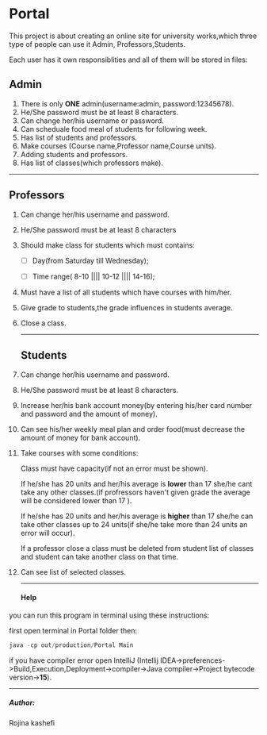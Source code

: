 # Portal

This project is about creating an online site for university works,which three type of people can use it Admin, Professors,Students.

Each user has it own responsiblities and all of them will be stored in files:

## Admin

1. There is only <b>ONE</b> admin(username:admin, password:12345678).
2. He/She password must be at least 8 characters.
3. Can change her/his username or password.
4. Can scheduale  food meal of students for following week.
5. Has list of students and professors.
6. Make courses (Course name,Professor name,Course units).
7. Adding students and professors.
8. Has list of classes(which professors make).

------

## Professors

1. Can change her/his username and password.

2. He/She password must be at least 8 characters

3. Should make class for students which must contains:

   - [ ] Day(from Saturday till Wednesday);

   - [ ] Time range( 8-10 |||| 10-12  |||| 14-16);

4. Must have a list of all students which have courses with him/her.

5. Give grade to students,the grade influences in students average.

6. Close a class.

   ------

   ## Students

1. Can change her/his username and password.

2. He/She password must be at least 8 characters.

3. Increase her/his bank account money(by entering his/her card number and password and the amount of money).

4. Can see his/her weekly meal plan and order food(must decrease the amount of money for bank account).

5. Take courses with some conditions:

   Class must have capacity(if not an error must be shown).

   If he/she has 20 units and her/his average is **lower** than 17 she/he cant take any other classes.(if profressors haven't given grade the average will be considered lower than 17  ).

   If he/she has 20 units and her/his average is **higher** than 17 she/he can take other classes up to 24 units(if she/he take more than 24 units an error will occur).

   If a professor close a class must be deleted from student list of classes and student can take another class on that time.

6. Can see list of selected classes.

   ------

   #### Help

you can run this program in terminal using these instructions:

first open terminal in Portal folder then:

```java
java -cp out/production/Portal Main
```

if you have compiler error open IntelliJ (Intellij IDEA->preferences->Build,Execution,Deployment->compiler->Java compiler->Project bytecode version->**15**).

------

##### Author:

Rojina kashefi
